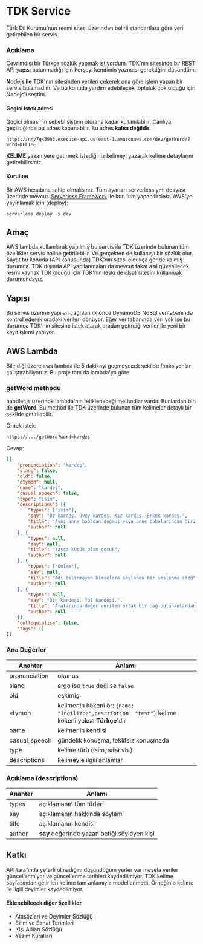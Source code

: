 # TDK Service
Türk Dil Kurumu'nun resmi sitesi üzerinden belirli standartlara göre veri getirebilen bir servis.

### Açıklama 
Çevrimdışı bir Türkçe sözlük yapmak istiyordum. TDK'nın sitesinde bir REST API yapısı bulunmadığı için herşeyi kendimin yazması gerektiğini düşündüm.

**Nodejs ile** TDK'nın sitesinden verileri çekerek ona göre işlem yapan bir servis bulamadım. Ve bu konuda yardım edebilecek topluluk çok olduğu için Nodejs'i seçtim.

#### Geçici istek adresi
Geçici olmasının sebebi sistem oturana kadar kullanılabilir. Canlıya geçildiğinde bu adres kapanabilir. Bu adres **kalıcı değildir**.

```
https://nnv7qx39h3.execute-api.us-east-1.amazonaws.com/dev/getWord/?word=KELIME
```
**KELIME** yazan yere getirmek istediğiniz kelimeyi yazarak kelime detaylarını getirebilirsiniz.

#### Kurulum
Bir AWS hesabına sahip olmalısınız.
Tüm ayarları serverless.yml dosyası üzerinde mevcut. [Serverless Framework](https://serverless.com/framework/docs/) ile kurulum yapabilirsiniz. AWS'ye yayınlamak için (deploy):

```
serverless deploy -s dev
```

## Amaç
AWS lambda kullanılarak yapılmış bu servis ile TDK üzerinde bulunan tüm özellikler servis haline getirilebilir. Ve gerçekten de kullanışlı bir sözlük olur. Şayet bu konuda (API konusunda) TDK'nın sitesi oldukça geride kalmış durumda. TDK dışında API yapılanmaları da mevcut fakat asıl güvenilecek resmi kaynak TDK olduğu için TDK'nın (eski de olsa) sitesini kullanmak durumundayız.

## Yapısı
Bu servis üzerine yapılan çağrıları ilk önce DynamoDB NoSql veritabanında kontrol ederek oradaki verileri dönüyor. Eğer veritabanında veri yok ise bu durumda TDK'nın sitesine istek atarak oradan getirdiği veriler ile yeni bir kayıt işlemi yapıyor.

## AWS Lambda
Bilindiği üzere aws lambda ile 5 dakikayı geçmeyecek şekilde fonksiyonlar çalıştırabiliyoruz. Bu proje tam da lambda'ya göre.

### getWord methodu
handler.js üzerinde lambda'nın tetikleneceği methodlar vardır.
Bunlardan biri de **getWord**. Bu method ile TDK üzerinde bulunan tüm kelimeler detaylı bir şekilde getirilebilir.

Örnek istek:

```
https://.../getWord?word=kardeş
```

Cevap:

```json
[{
    "pronunciation": "kardeş",
    "slang": false,
    "old": false,
    "etymon": null,
    "name": "kardeş",
    "casual_speech": false,
    "type": "isim",
    "descriptions": [{
        "types": ["isim"],
        "say": "Öz kardeş. Üvey kardeş. Kız kardeş. Erkek kardeş.",
        "title": "Aynı anne babadan doğmuş veya anne babalarından biri aynı olan çocukların birbirine göre adı",
        "author": null
    }, {
        "types": null,
        "say": null,
        "title": "Yaşça küçük olan çocuk",
        "author": null
    }, {
        "types": ["ünlem"],
        "say": null,
        "title": "Adı bilinmeyen kimselere söylenen bir seslenme sözü",
        "author": null
    }, {
        "types": null,
        "say": "Din kardeşi. Yol kardeşi.",
        "title": "Aralarında değer verilen ortak bir bağ bulunanlardan her biri",
        "author": null
    }],
    "colloquialism": false,
    "tags": []
}]

```

### Ana Değerler
| Anahtar | Anlamı |
| --- | --- |
| pronunciation | okunuş |
| slang | argo ise `true` değilse `false` |
| old | eskimiş |
| etymon | kelimenin kökeni ör: `{name: "İngilizce",description: "test"}` kelime kökeni yoksa **Türkçe**'dir |
| name | kelimenin kendisi |
| casual_speech | gündelik konuşma, teklifsiz konuşmada |
| type | kelime türü (isim, sıfat vb.) |
| descriptions | kelimeyle ilgili anlamlar  |

### Açıklama (descriptions)
| Anahtar | Anlamı |
| --- | --- |
| types | açıklamanın tüm türleri |
| say | açıklamanın hakkında söylem |
| title | açıklamanın kendisi |
| author | **say** değerinde yazan betiği söyleyen kişi  |

## Katkı
API tarafında yeterli olmadığını düşündüğüm yerler var mesela veriler güncellenmiyor ve güncellenme tarihleri kaydedilmiyor. TDK kelime sayfasından getirilen kelime tam anlamıyla modellenmedi. Örneğin o kelime ile ilgili deyimler kaydedilmiyor.

#### Eklenebilecek diğer özellikler

- Atasözleri ve Deyimler Sözlüğü
- Bilim ve Sanat Terimleri 
- Kişi Adları Sözlüğü
- Yazım Kuralları

